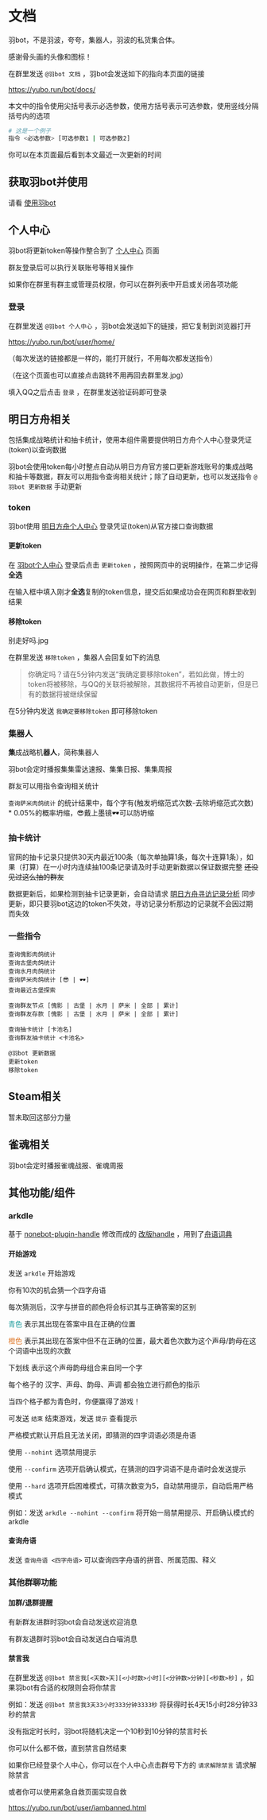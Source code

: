# 文档

羽bot，不是羽波，夸夸，集器人，羽波的私货集合体。

感谢骨头画的头像和图标！

在群里发送 `@羽bot 文档` ，羽bot会发送如下的指向本页面的链接

<https://yubo.run/bot/docs/>

本文中的指令使用尖括号表示必选参数，使用方括号表示可选参数，使用竖线分隔括号内的选项

```sh
# 这是一个例子
指令 <必选参数> [可选参数1 | 可选参数2]
```

你可以在本页面最后看到本文最近一次更新的时间

## 获取羽bot并使用

请看 [使用羽bot](get_yubot.md)

## 个人中心

羽bot将更新token等操作整合到了 [个人中心](https://yubo.run/bot/user/home/) 页面

群友登录后可以执行关联账号等相关操作

如果你在群里有群主或管理员权限，你可以在群列表中开启或关闭各项功能

### 登录

在群里发送 `@羽bot 个人中心` ，羽bot会发送如下的链接，把它复制到浏览器打开

<https://yubo.run/bot/user/home/>

（每次发送的链接都是一样的，能打开就行，不用每次都发送指令）

（在这个页面也可以直接点击跳转不用再回去群里发.jpg）

填入QQ之后点击 `登录` ，在群里发送验证码即可登录

## 明日方舟相关

包括集成战略统计和抽卡统计，使用本组件需要提供明日方舟个人中心登录凭证(token)以查询数据

羽bot会使用token每小时整点自动从明日方舟官方接口更新游戏账号的集成战略和抽卡等数据，群友可以用指令查询相关统计；除了自动更新，也可以发送指令 `@羽bot 更新数据` 手动更新

### token

羽bot使用 [明日方舟个人中心](https://ak.hypergryph.com/user/home) 登录凭证(token)从官方接口查询数据

#### 更新token

在 [羽bot个人中心](https://yubo.run/bot/user/home/) 登录后点击 `更新token` ，按照网页中的说明操作，在第二步记得**全选**

在输入框中填入刚才**全选**复制的token信息，提交后如果成功会在网页和群里收到结果

#### 移除token

别走好吗.jpg

在群里发送 `移除token` ，集器人会回复如下的消息

> 你确定吗？请在5分钟内发送“我确定要移除token”，若如此做，博士的token将被移除，与QQ的关联将被解除，其数据将不再被自动更新，但是已有的数据将被继续保留

在5分钟内发送 `我确定要移除token` 即可移除token

### 集器人

**集**成战略机**器人**，简称集器人

羽bot会定时播报集集雷达速报、集集日报、集集周报

群友可以用指令查询相关统计

`查询萨米肉鸽统计` 的统计结果中，每个字有(触发坍缩范式次数-去除坍缩范式次数) * 0.05%的概率坍缩，😎戴上墨镜🕶可以防坍缩

### 抽卡统计

官网的抽卡记录只提供30天内最近100条（每次单抽算1条，每次十连算1条），如果（打算）在一小时内连续抽100条记录请及时手动更新数据以保证数据完整 ~~还没见过这么抽的群友~~

数据更新后，如果检测到抽卡记录更新，会自动请求 [明日方舟寻访记录分析](https://arkgacha.kwer.top/) 同步更新，即只要羽bot这边的token不失效，寻访记录分析那边的记录就不会因过期而失效

### 一些指令

```
查询傀影肉鸽统计
查询古堡肉鸽统计
查询水月肉鸽统计
查询萨米肉鸽统计 [😎 | 🕶]
查询最近古堡探索

查询群友节点 [傀影 | 古堡 | 水月 | 萨米 | 全部 | 累计]
查询群友存款 [傀影 | 古堡 | 水月 | 萨米 | 全部 | 累计]

查询抽卡统计 [卡池名]
查询群友抽卡统计 <卡池名>

@羽bot 更新数据
更新token
移除token
```

## Steam相关

暂未取回这部分力量

## 雀魂相关

羽bot会定时播报雀魂战报、雀魂周报

## 其他功能/组件

### arkdle

基于 [nonebot-plugin-handle](https://github.com/noneplugin/nonebot-plugin-handle) 修改而成的 [改版handle](https://github.com/SonodaHanami/nonebot-plugin-handle) ，用到了[舟语词典](https://github.com/SonodaHanami/arknights_words/blob/master/answers_arknights.json)

#### 开始游戏

发送 `arkdle` 开始游戏

你有10次的机会猜一个四字舟语

每次猜测后，汉字与拼音的颜色将会标识其与正确答案的区别

<span style="color: #1d9c9c;">青色</span> 表示其出现在答案中且在正确的位置

<span style="color: #de7525;">橙色</span> 表示其出现在答案中但不在正确的位置，最大着色次数为这个声母/韵母在这个词语中出现的次数

下划线 表示这个声母韵母组合来自同一个字

每个格子的 汉字、声母、韵母、声调 都会独立进行颜色的指示

当四个格子都为青色时，你便赢得了游戏！

可发送 `结束` 结束游戏，发送 `提示` 查看提示

严格模式默认开启且无法关闭，即猜测的四字词语必须是舟语

使用 `--nohint` 选项禁用提示

使用 `--confirm` 选项开启确认模式，在猜测的四字词语不是舟语时会发送提示

使用 `--hard` 选项开启困难模式，可猜次数变为5，自动禁用提示，自动启用严格模式

例如：发送 `arkdle --nohint --confirm` 将开始一局禁用提示、开启确认模式的arkdle

#### 查询舟语

发送 `查询舟语 <四字舟语>` 可以查询四字舟语的拼音、所属范围、释义

### 其他群聊功能

#### 加群/退群提醒

有新群友进群时羽bot会自动发送欢迎消息

有群友退群时羽bot会自动发送白白喵消息

#### 禁言我

在群里发送 `@羽bot 禁言我[<天数>天][<小时数>小时][<分钟数>分钟][<秒数>秒]` ，如果羽bot有合适的权限则会将你禁言

例如：发送 `@羽bot 禁言我3天33小时333分钟3333秒` 将获得时长4天15小时28分钟33秒的禁言

没有指定时长时，羽bot将随机决定一个10秒到10分钟的禁言时长

你可以什么都不做，直到禁言自然结束

如果你已经登录个人中心，你可以在个人中心点击群号下方的 `请求解除禁言` 请求解除禁言

或者你可以使用紧急自救页面实现自救

<https://yubo.run/bot/user/iambanned.html>